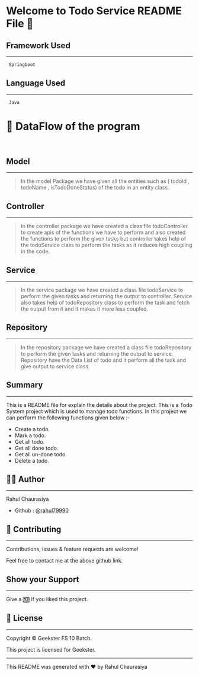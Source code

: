 # Welcome to Todo Service README File :wave:


## Framework Used
___
```bash
 Springboot
```

## Language Used
___
```bash
 Java
```

# :office: DataFlow of the program 
<br>

## Model
___
> In the model Package we have given all the entities such as ( todoId , todoName , isTodoDoneStatus) of the todo in an entity class.

## Controller
___
> In the controller package we have created a class file todoController to create apis of the functions we have to perform and also created the functions to perform the given tasks but controller takes help of the todoService class to perform the tasks as it reduces high coupling in the code.

    
## Service
___
> In the service package we have created a class file todoService to perform the given tasks and returning the output to controller. Service also takes help of todoRepository class to perform the task and fetch the output from it and it makes it more less coupled.


## Repository
___
> In the repository package we have created a class file todoRepository to perform the given tasks and returning the output to service. Repository have the Data List of todo and it perform all the task and give output to service class.


## Summary
___
This is a README file for explain the details about the project. This is a Todo System project which is used to manage todo functions. In this project we can perform the following functions given below :-

* Create a todo.
* Mark a todo.
* Get all todo.
* Get all done todo.
* Get all un-done todo.
* Delete a todo.


## :frowning_man: Author
___
Rahul Chaurasiya
* Github : [@rahul79990](https://github.com/rahul79990/Assignments)


## :handshake: Contributing
___
Contributions, issues & feature requests are  welcome!

Feel free to contact me at the above github link.

## Show your Support
___
Give a :keycap_ten: if you liked this project.

## :memo: License
___
Copyright :copyright: Geekster FS 10 Batch.

This project is licensed for Geekster.

___
This README was generated with :heart: by Rahul Chaurasiya